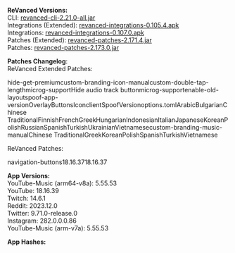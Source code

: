 **ReVanced Versions:**  
CLI: [revanced-cli-2.21.0-all.jar](https://github.com/j-hc/revanced-cli/releases/tag/v2.21.0)  
Integrations (Extended): [revanced-integrations-0.105.4.apk](https://github.com/inotia00/revanced-integrations/releases/tag/v0.105.4)  
Integrations: [revanced-integrations-0.107.0.apk](https://github.com/revanced/revanced-integrations/releases/tag/v0.107.0)  
Patches (Extended): [revanced-patches-2.171.4.jar](https://github.com/inotia00/revanced-patches/releases/tag/v2.171.4)  
Patches: [revanced-patches-2.173.0.jar](https://github.com/revanced/revanced-patches/releases/tag/v2.173.0)  

**Patches Changelog**:   
ReVanced Extended Patches:  

hide-get-premiumcustom-branding-icon-manualcustom-double-tap-lengthmicrog-supportHide audio track buttonmicrog-supportenable-old-layoutspoof-app-versionOverlayButtonsIconclientSpoofVersionoptions.tomlArabicBulgarianChinese TraditionalFinnishFrenchGreekHungarianIndonesianItalianJapaneseKoreanPolishRussianSpanishTurkishUkrainianVietnamesecustom-branding-music-manualChinese TraditionalGreekKoreanPolishSpanishTurkishVietnamese
  
ReVanced Patches:   

navigation-buttons18.16.3718.16.37
  
**App Versions:**  
YouTube-Music (arm64-v8a): 5.55.53  
YouTube: 18.16.39  
Twitch: 14.6.1  
Reddit: 2023.12.0  
Twitter: 9.71.0-release.0  
Instagram: 282.0.0.0.86  
YouTube-Music (arm-v7a): 5.55.53  

**App Hashes:**  
  
